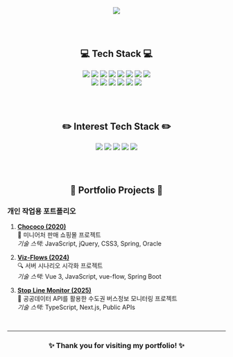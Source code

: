 <div align="center">
    <img src="https://capsule-render.vercel.app/api?type=rect&color=auto&height=300&section=header&text=Hello:-)&fontSize=70"/>
</div>

<br><br>

<div align="center">
    <h2>💻 Tech Stack 💻</h2>
    <img src="https://img.shields.io/badge/JavaScript-F7DF1E?style=flat-square&logo=JavaScript&logoColor=black"/> 
    <img src="https://img.shields.io/badge/jQuery-0769AD?style=flat-square&logo=jQuery&logoColor=white"/> 
    <img src="https://img.shields.io/badge/CSS3-1572B6?style=flat-square&logo=CSS3&logoColor=white"/> 
    <img src="https://img.shields.io/badge/Java-FC4C02?style=flat-square&logo=Java&logoColor=white"/> 
    <img src="https://img.shields.io/badge/Spring-6DB33F?style=flat-square&logo=Spring&logoColor=white"/> 
    <img src="https://img.shields.io/badge/PHP-777BB4?style=flat-square&logo=PHP&logoColor=white"/> 
    <img src="https://img.shields.io/badge/MySQL-4479A1?style=flat-square&logo=MySQL&logoColor=white"/> 
    <img src="https://img.shields.io/badge/Linux-FCC624?style=flat-square&logo=Linux&logoColor=black"/> 
    <br>
    <img src="https://img.shields.io/badge/Golang-00ADD8?style=flat-square&logo=Go&logoColor=white"/> 
    <img src="https://img.shields.io/badge/AWS-FF9900?style=flat-square&logo=AmazonAWS&logoColor=white"/> 
    <img src="https://img.shields.io/badge/AWS%20ECS-FF9900?style=flat-square&logo=AmazonECS&logoColor=white"/> 
    <img src="https://img.shields.io/badge/AWS%20DynamoDB-4053D6?style=flat-square&logo=AmazonDynamoDB&logoColor=white"/> 
    <img src="https://img.shields.io/badge/Vue.js-4FC08D?style=flat-square&logo=Vue.js&logoColor=white"/> 
    <img src="https://img.shields.io/badge/Docker-2496ED?style=flat-square&logo=Docker&logoColor=white"/> 
</div>

<br><br>

<div align="center">
    <h2>✏️ Interest Tech Stack ✏️</h2>
    <img src="https://img.shields.io/badge/SpringSecurity-6DB33F?style=flat-square&logo=SpringSecurity&logoColor=white"/> 
    <img src="https://img.shields.io/badge/Jenkins-D24939?style=flat-square&logo=Jenkins&logoColor=white"/> 
    <img src="https://img.shields.io/badge/TypeScript-3178C6?style=flat-square&logo=TypeScript&logoColor=white"/> 
    <img src="https://img.shields.io/badge/Next.js-000000?style=flat-square&logo=Next.js&logoColor=white"/> 
    <img src="https://img.shields.io/badge/MongoDB-47A248?style=flat-square&logo=MongoDB&logoColor=white"/> 
</div>


<br><br>

<div align="center">
    <h2>📂 Portfolio Projects 📂</h2>
</div>

### 개인 작업용 포트폴리오
1. **[Chococo (2020)](https://github.com/dev-jiemu/Chococo)**  
   🛒 미니어처 판매 쇼핑몰 프로젝트  
   *기술 스택:* JavaScript, jQuery, CSS3, Spring, Oracle

2. **[Viz-Flows (2024)](https://github.com/dev-jiemu/vue3-viz-flows)**  
   🔍 서버 시나리오 시각화 프로젝트  
   *기술 스택:* Vue 3, JavaScript, vue-flow, Spring Boot

3. **[Stop Line Monitor (2025)](https://github.com/dev-jiemu/stop-line-monitor)**  
   🚌 공공데이터 API를 활용한 수도권 버스정보 모니터링 프로젝트  
   *기술 스택:* TypeScript, Next.js, Public APIs

<br>

---

<div align="center">
    <h3>✨ Thank you for visiting my portfolio! ✨</h3>
</div>

